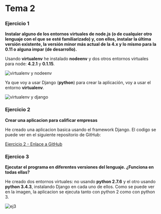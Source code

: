 # Tema 2

### Ejercicio 1

**Instalar alguno de los entornos virtuales de node.js (o de cualquier otro lenguaje con el que se esté familiarizado) y, con ellos, instalar la última versión existente, la versión minor más actual de la 4.x y lo mismo para la 0.11 o alguna impar (de desarrollo).**

Usando **virtualenv** he instalado **nodeenv** y dos otros entornos virtuales para node: **4.2.1** y **0.1.15**.

![virtualenv y nodeenv](https://www.dropbox.com/s/jm2ipw6u5hmy3k7/instalando%20nodejs%20venv.png?dl=1)

Ya que voy a usar Django (**python**) para crear la aplicación, voy a usar el entorno **virtualenv**.

![virtualenv y django](https://www.dropbox.com/s/rxjghtcmjhqhr0v/venv%2Bdjango.png?dl=1)

### Ejercicio 2

**Crear una aplicacion para calificar empresas**

He creado una aplicacion basica usando el framework Django. El codigo se puede ver en el siguiente repositorio de GitHub:

[Ejercicio 2 - Enlace a GitHub](https://github.com/gabriel-stan/tema2-IV)

### Ejercico 3

**Ejecutar el programa en diferentes versiones del lenguaje. ¿Funciona en todas ellas?**

He creado dos entornos virtuales: no usando **python 2.7.6** y el otro usando **python 3.4.3**, instalando Django en cada uno de ellos. Como se puede ver en la imagen, la aplicacion se ejecuta tanto con python 2 como con python 3.

![ej3](https://www.dropbox.com/s/rg2ox6lyszs1wk5/ejercicio3.png?dl=1)


